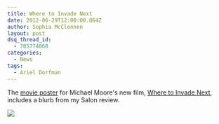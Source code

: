 ```yaml
---
title: Where to Invade Next
date: 2012-06-29T12:00:00.864Z
author: Sophia McClennen
layout: post
dsq_thread_id:
  - 785774068
categories:
  - News
tags:
  - Ariel Dorfman
---
```


The [movie poster](https://wheretoinvadenext.com/site/wp-content/uploads/2015/09/INV_KEY_1sheet_M03_HiRez.jpg) for Michael Moore's new film, [Where to Invade Next](https://wheretoinvadenext.com/about/), includes a blurb from my Salon review.

![](/uploads/versions/mooreposter---x----1116-1652x---.jpg)